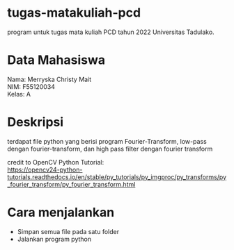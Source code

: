 # tugas-matakuliah-pcd
program untuk tugas mata kuliah PCD tahun 2022 Universitas Tadulako.

# Data Mahasiswa
Nama: Merryska Christy Mait </br>
NIM: F55120034 </br>
Kelas: A </br>

# Deskripsi
terdapat file python yang berisi program Fourier-Transform, low-pass dengan fourier-transform, dan high pass filter dengan fourier transform </br>

credit to OpenCV Python Tutorial: </br>
https://opencv24-python-tutorials.readthedocs.io/en/stable/py_tutorials/py_imgproc/py_transforms/py_fourier_transform/py_fourier_transform.html

# Cara menjalankan
- Simpan semua file pada satu folder
- Jalankan program python
